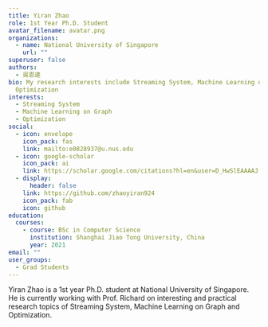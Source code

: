 ```yaml
---
title: Yiran Zhao
role: 1st Year Ph.D. Student
avatar_filename: avatar.png
organizations:
  - name: National University of Singapore
    url: ""
superuser: false
authors:
  - 吳恩達
bio: My research interests include Streaming System, Machine Learning on Graph,
  Optimization
interests:
  - Streaming System
  - Machine Learning on Graph
  - Optimization
social:
  - icon: envelope
    icon_pack: fas
    link: mailto:e0828937@u.nus.edu
  - icon: google-scholar
    icon_pack: ai
    link: https://scholar.google.com/citations?hl=en&user=D_HwSlEAAAAJ
  - display:
      header: false
    link: https://github.com/zhaoyiran924
    icon_pack: fab
    icon: github
education:
  courses:
    - course: BSc in Computer Science
      institution: Shanghai Jiao Tong University, China
      year: 2021
email: ""
user_groups:
  - Grad Students
---
```

Yiran Zhao is a 1st year Ph.D. student at National University of Singapore. He is currently working with Prof. Richard on interesting and practical research topics of Streaming System, Machine Learning on Graph and Optimization.
